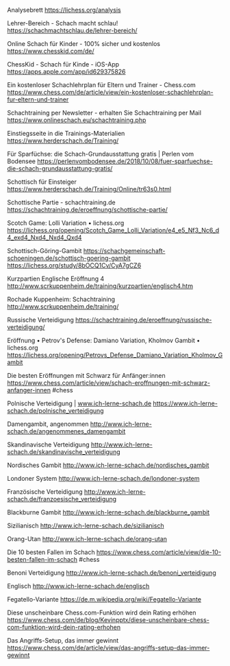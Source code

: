 Analysebrett
https://lichess.org/analysis


Lehrer-Bereich - Schach macht schlau!
https://schachmachtschlau.de/lehrer-bereich/


Online Schach für Kinder - 100% sicher und kostenlos
https://www.chesskid.com/de/


ChessKid - Schach für Kinde - iOS-App
https://apps.apple.com/app/id629375826

Ein kostenloser Schachlehrplan für Eltern und Trainer - Chess.com
https://www.chess.com/de/article/view/ein-kostenloser-schachlehrplan-fur-eltern-und-trainer


Schachtraining per Newsletter - erhalten Sie Schachtraining per Mail
https://www.onlineschach.eu/schachtraining.php

Einstiegsseite in die Trainings-Materialien
https://www.herderschach.de/Training/


Für Sparfüchse: die Schach-Grundausstattung gratis | Perlen vom Bodensee
https://perlenvombodensee.de/2018/10/08/fuer-sparfuechse-die-schach-grundausstattung-gratis/


Schottisch für Einsteiger
https://www.herderschach.de/Training/Online/tr63s0.html

Schottische Partie - schachtraining.de
https://schachtraining.de/eroeffnung/schottische-partie/

Scotch Game: Lolli Variation • lichess.org
https://lichess.org/opening/Scotch_Game_Lolli_Variation/e4_e5_Nf3_Nc6_d4_exd4_Nxd4_Nxd4_Qxd4

Schottisch-Göring-Gambit
https://schachgemeinschaft-schoeningen.de/schottisch-goering-gambit
https://lichess.org/study/8bOCQ1Cv/CyA7gCZ6

Kurzpartien Englische Eröffnung 4
http://www.scrkuppenheim.de/training/kurzpartien/englisch4.htm


Rochade Kuppenheim: Schachtraining
http://www.scrkuppenheim.de/training/


Russische Verteidigung 
https://schachtraining.de/eroeffnung/russische-verteidigung/

Eröffnung • Petrov's Defense: Damiano Variation, Kholmov Gambit • lichess.org
https://lichess.org/opening/Petrovs_Defense_Damiano_Variation_Kholmov_Gambit


Die besten Eröffnungen mit Schwarz für Anfänger:innen 
https://www.chess.com/article/view/schach-eroffnungen-mit-schwarz-anfanger-innen #chess

Polnische Verteidigung | www.ich-lerne-schach.de
https://www.ich-lerne-schach.de/polnische_verteidigung


Damengambit, angenommen
http://www.ich-lerne-schach.de/angenommenes_damengambit


Skandinavische Verteidigung
http://www.ich-lerne-schach.de/skandinavische_verteidigung


Nordisches Gambit
http://www.ich-lerne-schach.de/nordisches_gambit


Londoner System
http://www.ich-lerne-schach.de/londoner-system


Französische Verteidigung
http://www.ich-lerne-schach.de/franzoesische_verteidigung


Blackburne Gambit
http://www.ich-lerne-schach.de/blackburne_gambit


Sizilianisch
http://www.ich-lerne-schach.de/sizilianisch


Orang-Utan
http://www.ich-lerne-schach.de/orang-utan


Die 10 besten Fallen im Schach 
https://www.chess.com/article/view/die-10-besten-fallen-im-schach #chess


Benoni Verteidigung
http://www.ich-lerne-schach.de/benoni_verteidigung


Englisch
http://www.ich-lerne-schach.de/englisch


Fegatello-Variante
https://de.m.wikipedia.org/wiki/Fegatello-Variante


Diese unscheinbare Chess.com-Funktion wird dein Rating erhöhen
https://www.chess.com/de/blog/Kevinpptx/diese-unscheinbare-chess-com-funktion-wird-dein-rating-erhohen


Das Angriffs-Setup, das immer gewinnt
https://www.chess.com/de/article/view/das-angriffs-setup-das-immer-gewinnt
